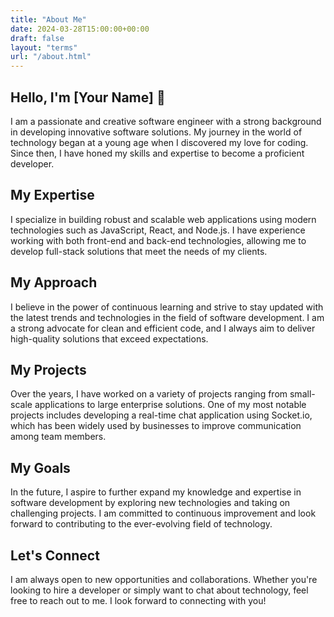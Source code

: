 ```yaml
---
title: "About Me"
date: 2024-03-28T15:00:00+00:00
draft: false
layout: "terms"
url: "/about.html"
---
```


## Hello, I'm [Your Name] 👋
I am a passionate and creative software engineer with a strong background in developing innovative software solutions. My journey in the world of technology began at a young age when I discovered my love for coding. Since then, I have honed my skills and expertise to become a proficient developer.

## My Expertise
I specialize in building robust and scalable web applications using modern technologies such as JavaScript, React, and Node.js. I have experience working with both front-end and back-end technologies, allowing me to develop full-stack solutions that meet the needs of my clients.

## My Approach
I believe in the power of continuous learning and strive to stay updated with the latest trends and technologies in the field of software development. I am a strong advocate for clean and efficient code, and I always aim to deliver high-quality solutions that exceed expectations.

## My Projects
Over the years, I have worked on a variety of projects ranging from small-scale applications to large enterprise solutions. One of my most notable projects includes developing a real-time chat application using Socket.io, which has been widely used by businesses to improve communication among team members.

## My Goals
In the future, I aspire to further expand my knowledge and expertise in software development by exploring new technologies and taking on challenging projects. I am committed to continuous improvement and look forward to contributing to the ever-evolving field of technology.

## Let's Connect
I am always open to new opportunities and collaborations. Whether you're looking to hire a developer or simply want to chat about technology, feel free to reach out to me. I look forward to connecting with you!